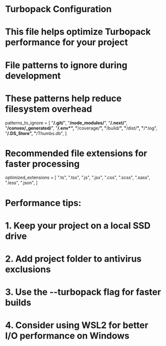 # Turbopack Configuration
# This file helps optimize Turbopack performance for your project

# File patterns to ignore during development
# These patterns help reduce filesystem overhead

patterns_to_ignore = [
  "**/.git/**",
  "**/node_modules/**",
  "**/.next/**",
  "**/convex/_generated/**",
  "**/.env*",
  "**/coverage/**",
  "**/build/**",
  "**/dist/**",
  "**/*.log",
  "**/.DS_Store",
  "**/Thumbs.db",
]

# Recommended file extensions for faster processing
optimized_extensions = [
  ".ts",
  ".tsx", 
  ".js",
  ".jsx",
  ".css",
  ".scss",
  ".sass",
  ".less",
  ".json",
]

# Performance tips:
# 1. Keep your project on a local SSD drive
# 2. Add project folder to antivirus exclusions
# 3. Use the --turbopack flag for faster builds
# 4. Consider using WSL2 for better I/O performance on Windows
